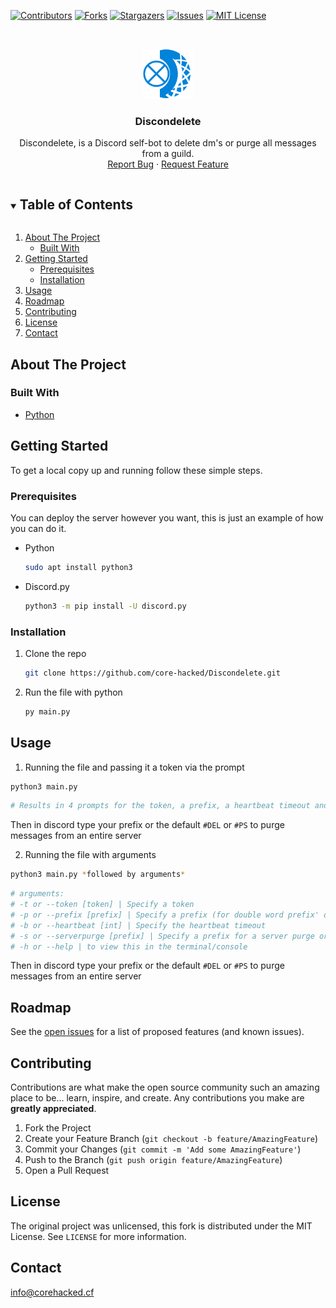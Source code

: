 [![Contributors][contributors-shield]][contributors-url]
[![Forks][forks-shield]][forks-url]
[![Stargazers][stars-shield]][stars-url]
[![Issues][issues-shield]][issues-url]
[![MIT License][license-shield]][license-url]




<!-- PROJECT LOGO -->
<br />
<p align="center">
  <a href="https://github.com/core-hacked/">
    <img src="logo.png" alt="Logo" width="80" height="80">
  </a>

  <h3 align="center">Discondelete</h3>

  <p align="center">
    Discondelete, is a Discord self-bot to delete dm's or purge all messages from a guild.
    <br />
    <a href="https://github.com/core-hacked/Discondelete/issues">Report Bug</a>
    ·
    <a href="https://github.com/core-hacked/Discondelete/issues">Request Feature</a>
  </p>
</p>



<!-- TABLE OF CONTENTS -->
<details open="open">
  <summary><h2 style="display: inline-block">Table of Contents</h2></summary>
  <ol>
    <li>
      <a href="#about-the-project">About The Project</a>
      <ul>
        <li><a href="#built-with">Built With</a></li>
      </ul>
    </li>
    <li>
      <a href="#getting-started">Getting Started</a>
      <ul>
        <li><a href="#prerequisites">Prerequisites</a></li>
        <li><a href="#installation">Installation</a></li>
      </ul>
    </li>
    <li><a href="#usage">Usage</a></li>
    <li><a href="#roadmap">Roadmap</a></li>
    <li><a href="#contributing">Contributing</a></li>
    <li><a href="#license">License</a></li>
    <li><a href="#contact">Contact</a></li>
  </ol>
</details>



<!-- ABOUT THE PROJECT -->
## About The Project

### Built With

* [Python](https://www.python.org/)

<!-- GETTING STARTED -->
## Getting Started

To get a local copy up and running follow these simple steps.

### Prerequisites

You can deploy the server however you want, this is just an example of how you can do it.
* Python
  ```sh
  sudo apt install python3
  ```
* Discord.py
  ```sh
  python3 -m pip install -U discord.py
  ```

### Installation
1. Clone the repo
   ```sh
   git clone https://github.com/core-hacked/Discondelete.git
   ```
2. Run the file with python
   ```sh
   py main.py
   ```

## Usage
1. Running the file and passing it a token via the prompt
  ```sh
  python3 main.py
  ```
  ```sh
  # Results in 4 prompts for the token, a prefix, a heartbeat timeout and the server purge prefix
  ```
  Then in discord type your prefix or the default ``#DEL`` or ``#PS`` to purge messages from an entire server

2. Running the file with arguments
  ```sh
  python3 main.py *followed by arguments*
  ```
  ```sh
  # arguments: 
  # -t or --token [token] | Specify a token
  # -p or --prefix [prefix] | Specify a prefix (for double word prefix' or ones with special char's use quotes)
  # -b or --heartbeat [int] | Specify the heartbeat timeout 
  # -s or --serverpurge [prefix] | Specify a prefix for a server purge or leave blank for default
  # -h or --help | to view this in the terminal/console
  ```
  Then in discord type your prefix or the default ``#DEL`` or ``#PS`` to purge messages from an entire server

<!-- ROADMAP -->
## Roadmap

See the [open issues](https://github.com/core-hacked/Discondelete/issues) for a list of proposed features (and known issues).



<!-- CONTRIBUTING -->
## Contributing

Contributions are what make the open source community such an amazing place to be... learn, inspire, and create. Any contributions you make are **greatly appreciated**.

1. Fork the Project
2. Create your Feature Branch (`git checkout -b feature/AmazingFeature`)
3. Commit your Changes (`git commit -m 'Add some AmazingFeature'`)
4. Push to the Branch (`git push origin feature/AmazingFeature`)
5. Open a Pull Request



<!-- LICENSE -->
## License

The original project was unlicensed, this fork is distributed under the MIT License. See `LICENSE` for more information.



<!-- CONTACT -->
## Contact

[info@corehacked.cf](mailto:info@corehacked.cf)


<!-- MARKDOWN LINKS & IMAGES -->
<!-- https://www.markdownguide.org/basic-syntax/#reference-style-links -->
[contributors-shield]: https://img.shields.io/github/contributors/core-hacked/Discondelete.svg?style=for-the-badge
[contributors-url]: https://github.com/core-hacked/Discondelete/graphs/contributors
[forks-shield]: https://img.shields.io/github/forks/core-hacked/Discondelete.svg?style=for-the-badge
[forks-url]: https://github.com/core-hacked/Discondelete/network/members
[stars-shield]: https://img.shields.io/github/stars/core-hacked/Discondelete.svg?style=for-the-badge
[stars-url]: https://github.com/core-hacked/Discondelete/stargazers
[issues-shield]: https://img.shields.io/github/issues/core-hacked/Discondelete.svg?style=for-the-badge
[issues-url]: https://github.com/core-hacked/Discondelete/issues
[license-shield]: https://img.shields.io/github/license/core-hacked/Discondelete.svg?style=for-the-badge
[license-url]: https://github.com/core-hacked/Discondelete/blob/master/LICENSE

